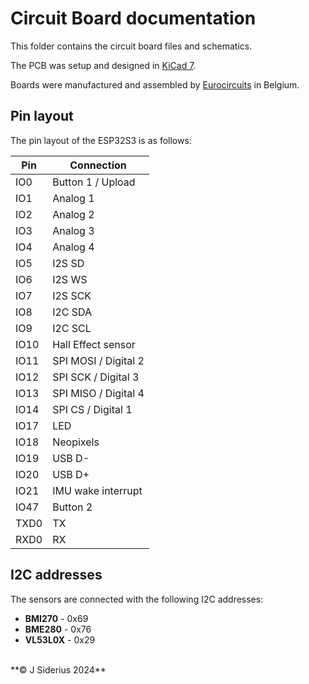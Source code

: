 # Circuit Board documentation

This folder contains the circuit board files and schematics.

The PCB was setup and designed in [KiCad 7](https://www.kicad.org/).

Boards were manufactured and assembled by [Eurocircuits](https://www.eurocircuits.com/) in Belgium.

## Pin layout

The pin layout of the ESP32S3 is as follows:

| Pin | Connection |
|---|---|
| IO0 | Button 1 / Upload |
| IO1 | Analog 1 |
| IO2 | Analog 2 |
| IO3 | Analog 3 |
| IO4 | Analog 4 |
| IO5 | I2S SD |
| IO6 | I2S WS |
| IO7 | I2S SCK|
| IO8 | I2C SDA |
| IO9 | I2C SCL |
| IO10 | Hall Effect sensor |
| IO11 | SPI MOSI / Digital 2 |
| IO12 | SPI SCK / Digital 3 |
| IO13 | SPI MISO / Digital 4 |
| IO14 | SPI CS / Digital 1 |
| IO17 | LED |
| IO18 | Neopixels |
| IO19 | USB D- |
| IO20 | USB D+ |
| IO21 | IMU wake interrupt |
| IO47 | Button 2 |
| TXD0 | TX |
| RXD0 | RX |

## I2C addresses

The sensors are connected with the following I2C addresses:

- **BMI270** - 0x69
- **BME280** - 0x76
- **VL53L0X** - 0x29

<br>
**&copy; J Siderius 2024**